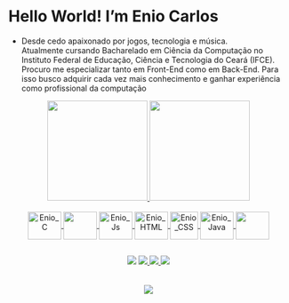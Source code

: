 <h1>Hello World! I’m Enio Carlos</h1>

  - Desde cedo apaixonado por jogos, tecnologia e música.<br> 
  Atualmente cursando Bacharelado em Ciência da Computação no Instituto Federal de Educação, Ciência e Tecnologia do Ceará (IFCE).<br> 
  Procuro me especializar tanto em Front-End como em Back-End. Para isso busco adquirir cada vez mais conhecimento e ganhar experiência
  como profissional da computação<br>
  

<div align="center">
  <a href="https://github.com/eniokarlos">
  <img height="180em" src="https://github-readme-stats.vercel.app/api?username=eniokarlos&show_icons=true&theme=dracula"/>
  <img height="180em" src="https://github-readme-stats.vercel.app/api/top-langs/?username=eniokarlos&layout=compact&langs_count=7&theme=dracula"/>
</div>
<div align="center"><br>
  <img align="center" alt="Enio_C" height="50" width="60" src="https://cdn.jsdelivr.net/gh/devicons/devicon/icons/c/c-original.svg">
  <img align="center" alt"Enio_C#" height="50" width="60" src="https://cdn.jsdelivr.net/gh/devicons/devicon/icons/csharp/csharp-original.svg" />
  <img align="center" alt="Enio_Js" height="50" width="60" src="https://cdn.jsdelivr.net/gh/devicons/devicon/icons/javascript/javascript-original.svg">
  <img align="center" alt="Enio_HTML" height="50" width="60" src="https://cdn.jsdelivr.net/gh/devicons/devicon/icons/html5/html5-original.svg" />
  <img align="center" alt="Enio_CSS" height="50" widht="60" src="https://cdn.jsdelivr.net/gh/devicons/devicon/icons/css3/css3-original.svg" />
  <img align="center" alt="Enio_Java" height="50" width="60" src="https://cdn.jsdelivr.net/gh/devicons/devicon/icons/java/java-original.svg" />
  <img align="center" alt"Enio_Python" height="50" width="60" src="https://cdn.jsdelivr.net/gh/devicons/devicon/icons/python/python-original.svg" />
  
          
          
          
</div>
  
##
 
<div align="center">
  <a href="https://www.linkedin.com/in/enio-carlos/" target="_blank"><img src="https://img.shields.io/badge/-LinkedIn-%230077B5?style=for-the-badge&logo=linkedin&logoColor=white" target="_blank"></a> 
  <a href="https://wa.me/5588992092657/" target="_blank"><img src="https://img.shields.io/badge/WhatsApp-25D366?style=for-the-badge&logo=whatsapp&logoColor=white">
  <a href="https://t.me/eniokarlos" target="_blank"><img src="https://img.shields.io/badge/Telegram-2CA5E0?style=for-the-badge&logo=telegram&logoColor=white">
  <a href="mailto: eniocreboucas@gmail.com" target="_blank"><img src="https://img.shields.io/badge/Gmail-D14836?style=for-the-badge&logo=gmail&logoColor=white">
  <br>
  <br>
  <br>
  <img src="https://64.media.tumblr.com/afd07b125927f840e8e7a95fe728ab51/tumblr_n3s59sN8Af1sep00so7_500.gifv">
</div>
